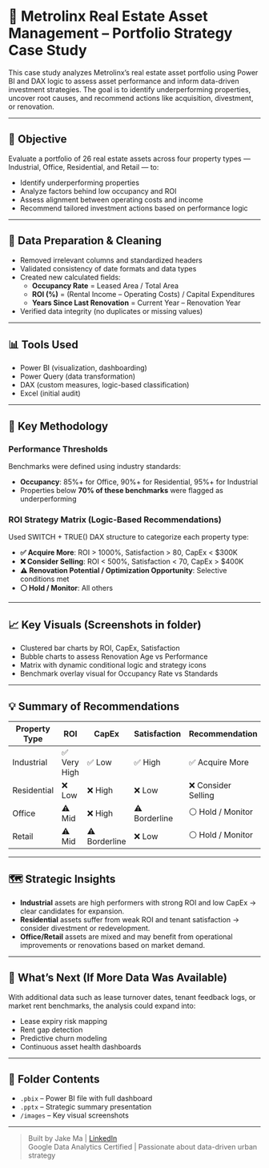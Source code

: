 # 🏢 Metrolinx Real Estate Asset Management – Portfolio Strategy Case Study

This case study analyzes Metrolinx’s real estate asset portfolio using Power BI and DAX logic to assess asset performance and inform data-driven investment strategies. The goal is to identify underperforming properties, uncover root causes, and recommend actions like acquisition, divestment, or renovation.

---

## 📌 Objective

Evaluate a portfolio of 26 real estate assets across four property types — Industrial, Office, Residential, and Retail — to:
- Identify underperforming properties
- Analyze factors behind low occupancy and ROI
- Assess alignment between operating costs and income
- Recommend tailored investment actions based on performance logic

---

## 🧹 Data Preparation & Cleaning

- Removed irrelevant columns and standardized headers
- Validated consistency of date formats and data types
- Created new calculated fields:
  - **Occupancy Rate** = Leased Area / Total Area
  - **ROI (%)** = (Rental Income – Operating Costs) / Capital Expenditures
  - **Years Since Last Renovation** = Current Year – Renovation Year
- Verified data integrity (no duplicates or missing values)

---

## 📊 Tools Used

- Power BI (visualization, dashboarding)
- Power Query (data transformation)
- DAX (custom measures, logic-based classification)
- Excel (initial audit)

---

## 🧠 Key Methodology

### Performance Thresholds
Benchmarks were defined using industry standards:
- **Occupancy**: 85%+ for Office, 90%+ for Residential, 95%+ for Industrial
- Properties below **70% of these benchmarks** were flagged as underperforming

### ROI Strategy Matrix (Logic-Based Recommendations)
Used SWITCH + TRUE() DAX structure to categorize each property type:
- **✅ Acquire More**: ROI > 1000%, Satisfaction > 80, CapEx < $300K
- **❌ Consider Selling**: ROI < 500%, Satisfaction < 70, CapEx > $400K
- **⚠️ Renovation Potential / Optimization Opportunity**: Selective conditions met
- **⚪ Hold / Monitor**: All others

---

## 📈 Key Visuals (Screenshots in folder)

- Clustered bar charts by ROI, CapEx, Satisfaction
- Bubble charts to assess Renovation Age vs Performance
- Matrix with dynamic conditional logic and strategy icons
- Benchmark overlay visual for Occupancy Rate vs Standards

---

## 💡 Summary of Recommendations

| Property Type | ROI | CapEx | Satisfaction | Recommendation |
|---------------|-----|-------|--------------|----------------|
| Industrial    | ✅ Very High | ✅ Low | ✅ High | ✅ Acquire More |
| Residential   | ❌ Low       | ❌ High | ❌ Low  | ❌ Consider Selling |
| Office        | ⚠️ Mid       | ❌ High | ⚠️ Borderline | ⚪ Hold / Monitor |
| Retail        | ⚠️ Mid       | ⚠️ Borderline | ❌ Low  | ⚪ Hold / Monitor |

---

## 🗺️ Strategic Insights

- **Industrial** assets are high performers with strong ROI and low CapEx → clear candidates for expansion.
- **Residential** assets suffer from weak ROI and tenant satisfaction → consider divestment or redevelopment.
- **Office/Retail** assets are mixed and may benefit from operational improvements or renovations based on market demand.

---

## 📌 What’s Next (If More Data Was Available)

With additional data such as lease turnover dates, tenant feedback logs, or market rent benchmarks, the analysis could expand into:
- Lease expiry risk mapping
- Rent gap detection
- Predictive churn modeling
- Continuous asset health dashboards

---

## 🧰 Folder Contents

- `.pbix` – Power BI file with full dashboard
- `.pptx` – Strategic summary presentation
- `/images` – Key visual screenshots

---

> Built by Jake Ma | [LinkedIn](https://www.linkedin.com/in/jake-ma-0a4278282/)  
> Google Data Analytics Certified | Passionate about data-driven urban strategy
